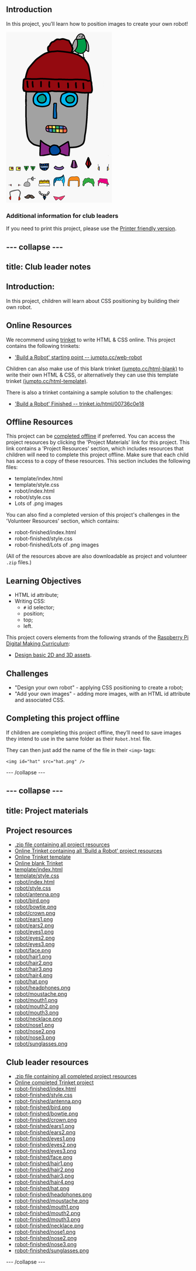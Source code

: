## Introduction

In this project, you’ll learn how to position images to create your own robot!

![screenshot](images/robot-final.png)

### Additional information for club leaders

If you need to print this project, please use the [Printer friendly version](./print).


--- collapse ---
---
title: Club leader notes
---


## Introduction:
In this project, children will learn about CSS positioning by building their own robot.

## Online Resources

We recommend using [trinket](https://trinket.io/) to write HTML & CSS online. This project contains the following trinkets:

+ ['Build a Robot' starting point -- jumpto.cc/web-robot](http://jumpto.cc/web-robot)

Children can also make use of this blank trinket [(jumpto.cc/html-blank)](http://jumpto.cc/html-blank) to write their own HTML & CSS, or alternatively they can use this template trinket [(jumpto.cc/html-template)](http://jumpto.cc/html-template).

There is also a trinket containing a sample solution to the challenges:

+ ['Build a Robot' Finished -- trinket.io/html/00736c0e18](https://trinket.io/html/00736c0e18)

## Offline Resources
This project can be [completed offline](https://www.codeclubprojects.org/en-GB/resources/webdev-working-offline/) if preferred. You can access the project resources by clicking the 'Project Materials' link for this project. This link contains a 'Project Resources' section, which includes resources that children will need to complete this project offline. Make sure that each child has access to a copy of these resources. This section includes the following files:

+ template/index.html
+ template/style.css
+ robot/index.html
+ robot/style.css
+ Lots of .png images

You can also find a completed version of this project's challenges in the 'Volunteer Resources' section, which contains:

+ robot-finished/index.html
+ robot-finished/style.css
+ robot-finished/Lots of .png images

(All of the resources above are also downloadable as project and volunteer `.zip` files.)

## Learning Objectives
+ HTML id attribute;
+ Writing CSS:
	+ `#` id selector;
	+ position;
	+ top;
	+ left.

This project covers elements from the following strands of the [Raspberry Pi Digital Making Curriculum](http://rpf.io/curriculum):

+ [Design basic 2D and 3D assets](https://www.raspberrypi.org/curriculum/design/creator).

## Challenges
+ "Design your own robot" - applying CSS positioning to create a robot;
+ "Add your own images" - adding more images, with an HTML id attribute and associated CSS.

## Completing this project offline
If children are completing this project offline, they’ll need to save images they intend to use in the same folder as their `Robot.html` file.

They can then just add the name of the file in their `<img>` tags:

```
<img id="hat" src="hat.png" />
```

--- /collapse ---


--- collapse ---
---
title: Project materials
---
## Project resources
* [.zip file containing all project resources](resources/robot-project-resources.zip)
* [Online Trinket containing all 'Build a Robot' project resources](http://jumpto.cc/web-robot)
* [Online Trinket template](http://jumpto.cc/trinket-template)
* [Online blank Trinket](http://jumpto.cc/trinket-blank)
* [template/index.html](resources/template-index.html)
* [template/style.css](resources/template-style.css)
* [robot/index.html](resources/robot-index.html)
* [robot/style.css](resources/robot-style.css)
* [robot/antenna.png](resources/robot-antenna.png)
* [robot/bird.png](resources/robot-bird.png)
* [robot/bowtie.png](resources/robot-bowtie.png)
* [robot/crown.png](resources/robot-crown.png)
* [robot/ears1.png](resources/robot-ears1.png)
* [robot/ears2.png](resources/robot-ears2.png)
* [robot/eyes1.png](resources/robot-eyes1.png)
* [robot/eyes2.png](resources/robot-eyes2.png)
* [robot/eyes3.png](resources/robot-eyes3.png)
* [robot/face.png](resources/robot-face.png)
* [robot/hair1.png](resources/robot-hair1.png)
* [robot/hair2.png](resources/robot-hair2.png)
* [robot/hair3.png](resources/robot-hair3.png)
* [robot/hair4.png](resources/robot-hair4.png)
* [robot/hat.png](resources/robot-hat.png)
* [robot/headphones.png](resources/robot-headphones.png)
* [robot/moustache.png](resources/robot-moustache.png)
* [robot/mouth1.png](resources/robot-mouth1.png)
* [robot/mouth2.png](resources/robot-mouth2.png)
* [robot/mouth3.png](resources/robot-mouth3.png)
* [robot/necklace.png](resources/robot-necklace.png)
* [robot/nose1.png](resources/robot-nose1.png)
* [robot/nose2.png](resources/robot-nose2.png)
* [robot/nose3.png](resources/robot-nose3.png)
* [robot/sunglasses.png](resources/robot-sunglasses.png)

## Club leader resources
* [.zip file containing all completed project resources](resources/robot-volunteer-resources.zip)
* [Online completed Trinket project](https://trinket.io/html/00736c0e18)
* [robot-finished/index.html](resources/robot-finished-index.html)
* [robot-finished/style.css](resources/robot-finished-style.css)
* [robot-finished/antenna.png](resources/robot-finished-antenna.png)
* [robot-finished/bird.png](resources/robot-finished-bird.png)
* [robot-finished/bowtie.png](resources/robot-finished-bowtie.png)
* [robot-finished/crown.png](resources/robot-finished-crown.png)
* [robot-finished/ears1.png](resources/robot-finished-ears1.png)
* [robot-finished/ears2.png](resources/robot-finished-ears2.png)
* [robot-finished/eyes1.png](resources/robot-finished-eyes1.png)
* [robot-finished/eyes2.png](resources/robot-finished-eyes2.png)
* [robot-finished/eyes3.png](resources/robot-finished-eyes3.png)
* [robot-finished/face.png](resources/robot-finished-face.png)
* [robot-finished/hair1.png](resources/robot-finished-hair1.png)
* [robot-finished/hair2.png](resources/robot-finished-hair2.png)
* [robot-finished/hair3.png](resources/robot-finished-hair3.png)
* [robot-finished/hair4.png](resources/robot-finished-hair4.png)
* [robot-finished/hat.png](resources/robot-finished-hat.png)
* [robot-finished/headphones.png](resources/robot-finished-headphones.png)
* [robot-finished/moustache.png](resources/robot-finished-moustache.png)
* [robot-finished/mouth1.png](resources/robot-finished-mouth1.png)
* [robot-finished/mouth2.png](resources/robot-finished-mouth2.png)
* [robot-finished/mouth3.png](resources/robot-finished-mouth3.png)
* [robot-finished/necklace.png](resources/robot-finished-necklace.png)
* [robot-finished/nose1.png](resources/robot-finished-nose1.png)
* [robot-finished/nose2.png](resources/robot-finished-nose2.png)
* [robot-finished/nose3.png](resources/robot-finished-nose3.png)
* [robot-finished/sunglasses.png](resources/robot-finished-sunglasses.png)

--- /collapse ---